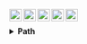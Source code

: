 [<img align="left" alt="fllght | Gmail" width="22px" src="https://cdn.jsdelivr.net/npm/simple-icons@v3/icons/gmail.svg" />](mailto:outside@internet.ru)
[<img align="left" alt="fllght | LinkedIn" width="22px" src="https://cdn.jsdelivr.net/npm/simple-icons@v3/icons/linkedin.svg" />](https://www.linkedin.com/in/fllght)
[<img align="left" alt="fllght | Leetcode" width="22px" src="https://cdn.jsdelivr.net/npm/simple-icons@v3/icons/leetcode.svg" />](https://leetcode.com/FLlGHT)
[<img align="left" alt="fllght | Telegram" width="22px" src="https://cdn.jsdelivr.net/npm/simple-icons@v3/icons/telegram.svg" />](https://t.me/FLlGHT)
[<img align="left" alt="fllght | Instagram" width="22px" src="https://cdn.jsdelivr.net/npm/simple-icons@v3/icons/instagram.svg" />](https://instagram.com/f11ght)
<br/>

<details>

  
<summary><b>Path</b></summary>

</br>

2020 - 2021 
> * Received a bachelor's degree from SSU (Discrete Mathematics and Information Technology)
> * Completed an internship with training in backend development at the _Netcracker_, Saratov

2021 - 2023
> * Received a master's degree from SSU (Discrete Mathematics and Information Technology)
> * Worked as a full stack software engineer in a _Cloud Solutions_, Saint Petersburg

2023 - ...
> * Backend software engineer at _Zen_, Moscow (Recommendation system, ex-Yandex, now - VK)
> * Backend software engineer at _VK_, Moscow (AI department)

</details>
